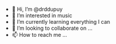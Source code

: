 - 👋 Hi, I’m @drddupuy
- 👀 I’m interested in music
- 🌱 I’m currently learning everything I can
- 💞️ I’m looking to collaborate on ...
- 📫 How to reach me ...

<!---
drddupuy/drddupuy is a ✨ special ✨ repository because its `README.md` (this file) appears on your GitHub profile.
You can click the Preview link to take a look at your changes.
--->
